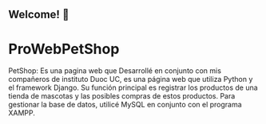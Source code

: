 ## Welcome! 👋

# ProWebPetShop

PetShop: Es una pagina web que Desarrollé en conjunto con mis compañeros de instituto Duoc UC, es una página web que utiliza Python y el framework Django. 
Su función principal es registrar los productos de una tienda de mascotas y las 
posibles compras de estos productos. Para gestionar la base de datos, utilicé MySQL en conjunto con el programa XAMPP.







